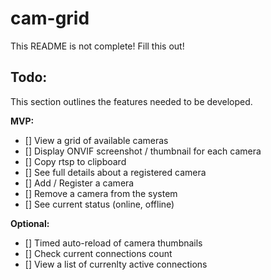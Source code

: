 # cam-grid

This README is not complete! Fill this out!

## Todo:

This section outlines the features needed to be developed.

**MVP:**

- [] View a grid of available cameras
- [] Display ONVIF screenshot / thumbnail for each camera
- [] Copy rtsp to clipboard
- [] See full details about a registered camera
- [] Add / Register a camera
- [] Remove a camera from the system
- [] See current status (online, offline)

**Optional:**

- [] Timed auto-reload of camera thumbnails
- [] Check current connections count
- [] View a list of currenlty active connections
